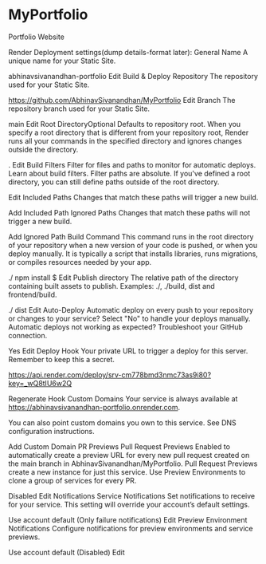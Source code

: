# MyPortfolio
Portfolio Website


Render Deployment settings(dump details-format later):
General
Name
A unique name for your Static Site.

abhinavsivanandhan-portfolio
Edit
Build & Deploy
Repository
The repository used for your Static Site.

https://github.com/AbhinavSivanandhan/MyPortfolio
Edit
Branch
The repository branch used for your Static Site.


main
Edit
Root DirectoryOptional
Defaults to repository root. When you specify a root directory that is different from your repository root, Render runs all your commands in the specified directory and ignores changes outside the directory.

.
Edit
Build Filters
Filter for files and paths to monitor for automatic deploys. Learn about build filters. Filter paths are absolute. If you've defined a root directory, you can still define paths outside of the root directory.

Edit
Included Paths
Changes that match these paths will trigger a new build.

Add Included Path
Ignored Paths
Changes that match these paths will not trigger a new build.

Add Ignored Path
Build Command
This command runs in the root directory of your repository when a new version of your code is pushed, or when you deploy manually. It is typically a script that installs libraries, runs migrations, or compiles resources needed by your app.

./
npm install
$
Edit
Publish directory
The relative path of the directory containing built assets to publish. Examples: ./, ./build, dist and frontend/build.

./
dist
Edit
Auto-Deploy
Automatic deploy on every push to your repository or changes to your service? Select "No" to handle your deploys manually. Automatic deploys not working as expected? Troubleshoot your GitHub connection.


Yes
Edit
Deploy Hook
Your private URL to trigger a deploy for this server. Remember to keep this a secret.

https://api.render.com/deploy/srv-cm778bmd3nmc73as9i80?key=_wQ8tIU6w2Q
 
Regenerate Hook
Custom Domains
Your service is always available at https://abhinavsivanandhan-portfolio.onrender.com.

You can also point custom domains you own to this service. See DNS configuration instructions.

Add Custom Domain
PR Previews
Pull Request Previews
Enabled to automatically create a preview URL for every new pull request created on the main branch in AbhinavSivanandhan/MyPortfolio. Pull Request Previews create a new instance for just this service. Use Preview Environments to clone a group of services for every PR.


Disabled
Edit
Notifications
Service Notifications
Set notifications to receive for your service. This setting will override your account’s default settings.


Use account default (Only failure notifications)
Edit
Preview Environment Notifications
Configure notifications for preview environments and service previews.


Use account default (Disabled)
Edit
